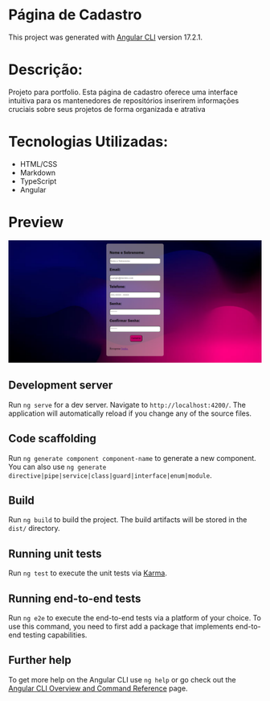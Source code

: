 # Página de Cadastro

This project was generated with [Angular CLI](https://github.com/angular/angular-cli) version 17.2.1.

# Descrição:

Projeto para portfolio. Esta página de cadastro oferece uma interface intuitiva para os mantenedores de repositórios inserirem informações cruciais sobre seus projetos de forma organizada e atrativa

# Tecnologias Utilizadas:

* HTML/CSS
* Markdown
* TypeScript
* Angular

# Preview

![Cadastro](./src/assets/CADASTRO.png)

## Development server

Run `ng serve` for a dev server. Navigate to `http://localhost:4200/`. The application will automatically reload if you change any of the source files.

## Code scaffolding

Run `ng generate component component-name` to generate a new component. You can also use `ng generate directive|pipe|service|class|guard|interface|enum|module`.

## Build

Run `ng build` to build the project. The build artifacts will be stored in the `dist/` directory.

## Running unit tests

Run `ng test` to execute the unit tests via [Karma](https://karma-runner.github.io).

## Running end-to-end tests

Run `ng e2e` to execute the end-to-end tests via a platform of your choice. To use this command, you need to first add a package that implements end-to-end testing capabilities.

## Further help

To get more help on the Angular CLI use `ng help` or go check out the [Angular CLI Overview and Command Reference](https://angular.io/cli) page.
